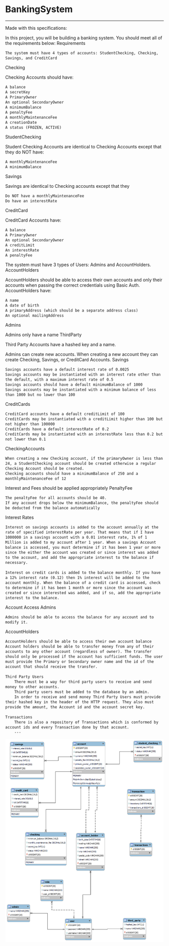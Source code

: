# BankingSystem

---
Made with this specifications:

In this project, you will be building a banking system. You should meet all of the requirements below:
Requirements

    The system must have 4 types of accounts: StudentChecking, Checking, Savings, and CreditCard

Checking

Checking Accounts should have:

    A balance
    A secretKey
    A PrimaryOwner
    An optional SecondaryOwner
    A minimumBalance
    A penaltyFee
    A monthlyMaintenanceFee
    A creationDate
    A status (FROZEN, ACTIVE)

StudentChecking

Student Checking Accounts are identical to Checking Accounts except that they do NOT have:

    A monthlyMaintenanceFee
    A minimumBalance

Savings

Savings are identical to Checking accounts except that they

    Do NOT have a monthlyMaintenanceFee
    Do have an interestRate

CreditCard

CreditCard Accounts have:

    A balance
    A PrimaryOwner
    An optional SecondaryOwner
    A creditLimit
    An interestRate
    A penaltyFee

The system must have 3 types of Users: Admins and AccountHolders.
AccountHolders

AccountHolders should be able to access their own accounts and only their accounts when passing the correct credentials using Basic Auth. AccountHolders have:

    A name
    A date of birth
    A primaryAddress (which should be a separate address class)
    An optional mailingAddress

Admins

Admins only have a name
ThirdParty

Third Party Accounts have a hashed key and a name.

Admins can create new accounts. When creating a new account they can create Checking, Savings, or CreditCard Accounts.
Savings

    Savings accounts have a default interest rate of 0.0025
    Savings accounts may be instantiated with an interest rate other than the default, with a maximum interest rate of 0.5
    Savings accounts should have a default minimumBalance of 1000
    Savings accounts may be instantiated with a minimum balance of less than 1000 but no lower than 100

CreditCards

    CreditCard accounts have a default creditLimit of 100
    CreditCards may be instantiated with a creditLimit higher than 100 but not higher than 100000
    CreditCards have a default interestRate of 0.2
    CreditCards may be instantiated with an interestRate less than 0.2 but not lower than 0.1

CheckingAccounts

    When creating a new Checking account, if the primaryOwner is less than 24, a StudentChecking account should be created otherwise a regular Checking Account should be created.
    Checking accounts should have a minimumBalance of 250 and a monthlyMaintenanceFee of 12

Interest and Fees should be applied appropriately
PenaltyFee

    The penaltyFee for all accounts should be 40.
    If any account drops below the minimumBalance, the penaltyFee should be deducted from the balance automatically

Interest Rates

    Interest on savings accounts is added to the account annually at the rate of specified interestRate per year. That means that if I have 1000000 in a savings account with a 0.01 interest rate, 1% of 1 Million is added to my account after 1 year. When a savings Account balance is accessed, you must determine if it has been 1 year or more since the either the account was created or since interest was added to the account, and add the appropriate interest to the balance if necessary.

    Interest on credit cards is added to the balance monthly. If you have a 12% interest rate (0.12) then 1% interest will be added to the account monthly. When the balance of a credit card is accessed, check to determine if it has been 1 month or more since the account was created or since interested was added, and if so, add the appropriate interest to the balance.

Account Access
Admins

    Admins should be able to access the balance for any account and to modify it.

AccountHolders

    AccountHolders should be able to access their own account balance
    Account holders should be able to transfer money from any of their accounts to any other account (regardless of owner). The transfer should only be processed if the account has sufficient funds. The user must provide the Primary or Secondary owner name and the id of the account that should receive the transfer.

    Third Party Users
        There must be a way for third party users to receive and send money to other accounts.
        Third party users must be added to the database by an admin.
        In order to receive and send money Third Party Users must provide their hashed key in the header of the HTTP request. They also must provide the amount, the Account id and the account secret key.
        
    Transactions  
        There is also a repository of Transactions which is conformed by account ids and every Transaction done by that account.
        ---
![Model diagram](./src/main/resources/static/BankingSystemModel.png)

